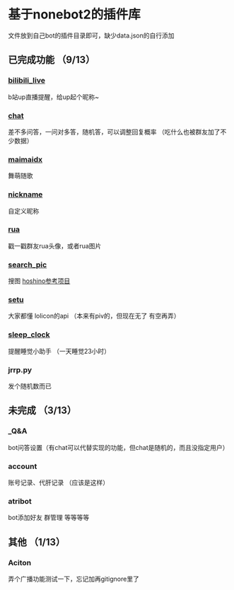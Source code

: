 # 基于nonebot2的插件库
 文件放到自己bot的插件目录即可，缺少data.json的自行添加


## 已完成功能 （9/13）

### [bilibili_live](https://github.com/Zeta-qixi/nonebot2-plugins/tree/master/bilibili_live)
b站up直播提醒，给up起个昵称~
### [chat](https://github.com/Zeta-qixi/nonebot2-plugins/tree/master/chat)
差不多问答，一问对多答，随机答，可以调整回复概率 （吃什么也被群友加了不少数据）
### [maimaidx](https://github.com/Zeta-qixi/nonebot2-plugins/tree/master/maimaidx)
舞萌随歌
### [nickname](https://github.com/Zeta-qixi/nonebot2-plugins/tree/master/nickname)
自定义昵称
### [rua](https://github.com/Zeta-qixi/nonebot2-plugins/tree/master/rua)
戳一戳群友rua头像，或者rua图片
### [search_pic](https://github.com/Zeta-qixi/nonebot2-plugins/tree/master/search_pic)
搜图 [hoshino参考项目](https://github.com/pcrbot/Hoshino-plugin-transplant/tree/master/image)
### [setu](https://github.com/Zeta-qixi/nonebot2-plugins/tree/master/setu) 
大家都懂 lolicon的api （本来有piv的，但现在无了 有空再弄）
### [sleep_clock](https://github.com/Zeta-qixi/nonebot2-plugins/tree/master/sleep_clock) 
提醒睡觉小助手 （一天睡觉23小时）
### jrrp.py 
发个随机数而已


## 未完成 （3/13）

### _Q&A
bot问答设置（有chat可以代替实现的功能，但chat是随机的，而且没指定用户）
### account 
账号记录、代肝记录 （应该是这样）
### atribot
bot添加好友 群管理 等等等等 


## 其他 （1/13）

### Aciton 
弄个广播功能测试一下，忘记加再gitignore里了